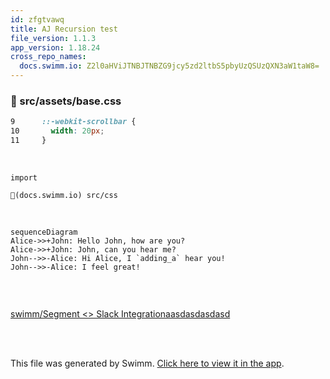 ```yaml
---
id: zfgtvawq
title: AJ Recursion test
file_version: 1.1.3
app_version: 1.18.24
cross_repo_names:
  docs.swimm.io: Z2l0aHViJTNBJTNBZG9jcy5zd2ltbS5pbyUzQSUzQXN3aW1taW8=
---
```



<!-- NOTE-swimm-snippet: the lines below link your snippet to Swimm -->
<!-- NOTE-swimm-repo ::Z2l0aHViJTNBJTNBYmFja29mZmljZSUzQSUzQXN3aW1taW8=:: -->
### 📄 src/assets/base.css
```css
9      ::-webkit-scrollbar {
10       width: 20px;
11     }
```

<br/>

`import`<swm-token data-swm-token="Z2l0aHViJTNBJTNBc3dpbW0tbGFicyUzQSUzQXN3aW1taW8=:main.py:11:0:0:`import tempfile`"/>

`📄(docs.swimm.io) src/css`

<br/>

<!--MERMAID {width:100}-->
```mermaid
sequenceDiagram
Alice->>+John: Hello John, how are you?
Alice->>+John: John, can you hear me?
John-->>-Alice: Hi Alice, I `adding_a` hear you!
John-->>-Alice: I feel great!


```
<!--MCONTENT {content: "sequenceDiagram<br/>\nAlice->>+John: Hello John, how are you?<br/>\nAlice->>+John: John, can you hear me?<br/>\nJohn\\-\\-\\>>-Alice: Hi Alice, I `adding_a`<swm-token data-swm-token=\"Z2l0aHViJTNBJTNBc3dpbW0tbGFicyUzQSUzQXN3aW1taW8=:main.py:19:8:8:`from labs.generate import adding_a`\"/> hear you!<br/>\nJohn\\-\\-\\>>-Alice: I feel great!<br/>\n\n<br/>"} --->

<br/>

[swimm/Segment <> Slack Integrationaasdasdasdasd](https://app.swimm.io/repos/veezvxCuzpPrRLLXWD2E/docs/0238g)

<br/>

<br/>

This file was generated by Swimm. [Click here to view it in the app](https://app.swimm.io/repos/Z2l0aHViJTNBJTNBY3NoYXJwLXNoYXVsLXRlc3QlM0ElM0Fzd2ltbWlv/docs/zfgtvawq).
